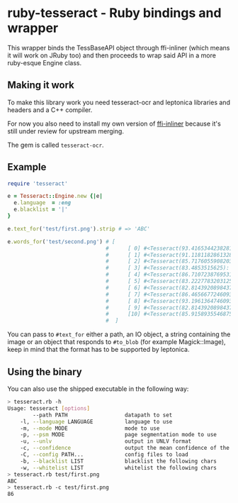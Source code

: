 ruby-tesseract - Ruby bindings and wrapper
==========================================
This wrapper binds the TessBaseAPI object through ffi-inliner (which means it will work on JRuby too)
and then proceeds to wrap said API in a more ruby-esque Engine class.

Making it work
--------------
To make this library work you need tesseract-ocr and leptonica libraries and headers and a C++ compiler.

For now you also need to install my own version of [ffi-inliner](https://github.com/meh/ffi-inliner)
because it's still under review for upstream merging.

The gem is called `tesseract-ocr`.

Example
-------

```ruby
require 'tesseract'

e = Tesseract::Engine.new {|e|
  e.language  = :eng
  e.blacklist = '|'
}

e.text_for('test/first.png').strip # => 'ABC'

e.words_for('test/second.png') # [
                               #      [ 0] #<Tesseract(93.41653442382812): "|'m">,
                               #      [ 1] #<Tesseract(91.11811828613281): "12">,
                               #      [ 2] #<Tesseract(85.71760559082031): "and">,
                               #      [ 3] #<Tesseract(83.4853515625): "what">,
                               #      [ 4] #<Tesseract(86.71072387695312): "is">,
                               #      [ 5] #<Tesseract(83.2227783203125): "this.">,
                               #      [ 6] #<Tesseract(82.81439208984375): "INSTALL">,
                               #      [ 7] #<Tesseract(86.46566772460938): "GENTOO">,
                               #      [ 8] #<Tesseract(93.19613647460938): "OH">,
                               #      [ 9] #<Tesseract(82.81439208984375): "HAI">,
                               #      [10] #<Tesseract(85.9158935546875): "1234">
                               #  ]
```

You can pass to `#text_for` either a path, an IO object, a string containing the image or
an object that responds to `#to_blob` (for example  Magick::Image), keep in mind that
the format has to be supported by leptonica.

Using the binary
----------------
You can also use the shipped executable in the following way:

```bash
> tesseract.rb -h
Usage: tesseract [options]
        --path PATH                  datapath to set
    -l, --language LANGUAGE          language to use
    -m, --mode MODE                  mode to use
    -p, --psm MODE                   page segmentation mode to use
    -u, --unlv                       output in UNLV format
    -c, --confidence                 output the mean confidence of the recognition
    -C, --config PATH...             config files to load
    -b, --blacklist LIST             blacklist the following chars
    -w, --whitelist LIST             whitelist the following chars
> tesseract.rb test/first.png 
ABC
> tesseract.rb -c test/first.png 
86
```
